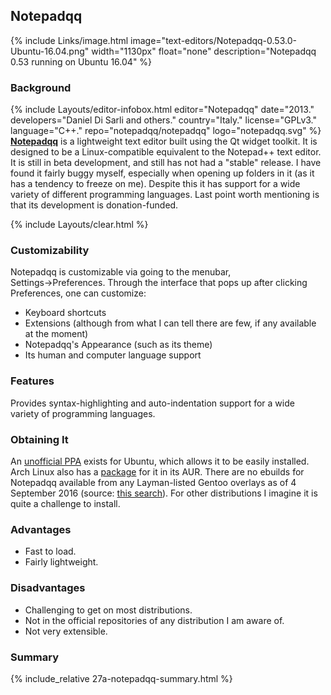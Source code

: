 ## Notepadqq
{% include Links/image.html image="text-editors/Notepadqq-0.53.0-Ubuntu-16.04.png" width="1130px" float="none" description="Notepadqq 0.53 running on Ubuntu 16.04" %}

### Background
{% include Layouts/editor-infobox.html editor="Notepadqq" date="2013." developers="Daniel Di Sarli and others." country="Italy." license="GPLv3." language="C++." repo="notepadqq/notepadqq" logo="notepadqq.svg" %}
[**Notepadqq**](http://notepadqq.altervista.org/wp/) is a lightweight text editor built using the Qt widget toolkit. It is designed to be a Linux-compatible equivalent to the Notepad++ text editor. It is still in beta development, and still has not had a "stable" release. I have found it fairly buggy myself, especially when opening up folders in it (as it has a tendency to freeze on me). Despite this it has support for a wide variety of different programming languages. Last point worth mentioning is that its development is donation-funded.

{% include Layouts/clear.html %}
### Customizability
Notepadqq is customizable via going to the menubar, Settings&rarr;Preferences. Through the interface that pops up after clicking Preferences, one can customize:
* Keyboard shortcuts
* Extensions (although from what I can tell there are few, if any available at the moment)
* Notepadqq's Appearance (such as its theme)
* Its human and computer language support

### Features
Provides syntax-highlighting and auto-indentation support for a wide variety of programming languages.

### Obtaining It
An [unofficial PPA](https://launchpad.net/~notepadqq-team/+archive/ubuntu/notepadqq) exists for Ubuntu, which allows it to be easily installed. Arch Linux also has a [package](https://aur.archlinux.org/packages/notepadqq/) for it in its AUR. There are no ebuilds for Notepadqq available from any Layman-listed Gentoo overlays as of 4 September 2016 (source: [this search](http://gpo.zugaina.org/Search?search=notepadqq)). For other distributions I imagine it is quite a challenge to install.

### Advantages
* Fast to load.
* Fairly lightweight.

### Disadvantages
* Challenging to get on most distributions.
* Not in the official repositories of any distribution I am aware of.
* Not very extensible.

### Summary
{% include_relative 27a-notepadqq-summary.html %}
